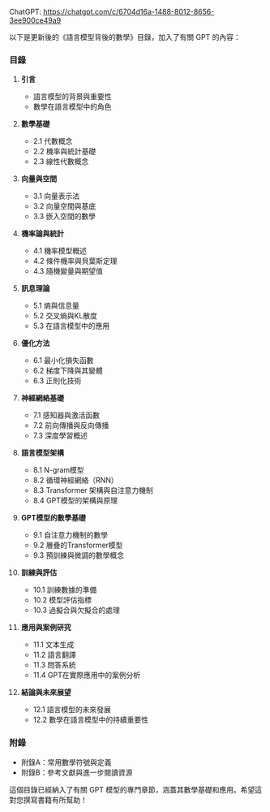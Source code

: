 ChatGPT: https://chatgpt.com/c/6704d16a-1488-8012-8656-3ee900ce49a9

以下是更新後的《語言模型背後的數學》目錄，加入了有關 GPT 的內容：

### 目錄

1. **引言**
   - 語言模型的背景與重要性
   - 數學在語言模型中的角色

2. **數學基礎**
   - 2.1 代數概念
   - 2.2 機率與統計基礎
   - 2.3 線性代數概念

3. **向量與空間**
   - 3.1 向量表示法
   - 3.2 向量空間與基底
   - 3.3 嵌入空間的數學

4. **機率論與統計**
   - 4.1 機率模型概述
   - 4.2 條件機率與貝葉斯定理
   - 4.3 隨機變量與期望值

5. **訊息理論**
   - 5.1 熵與信息量
   - 5.2 交叉熵與KL散度
   - 5.3 在語言模型中的應用

6. **優化方法**
   - 6.1 最小化損失函數
   - 6.2 梯度下降與其變體
   - 6.3 正則化技術

7. **神經網絡基礎**
   - 7.1 感知器與激活函數
   - 7.2 前向傳播與反向傳播
   - 7.3 深度學習概述

8. **語言模型架構**
   - 8.1 N-gram模型
   - 8.2 循環神經網絡（RNN）
   - 8.3 Transformer 架構與自注意力機制
   - 8.4 GPT模型的架構與原理

9. **GPT模型的數學基礎**
   - 9.1 自注意力機制的數學
   - 9.2 層疊的Transformer模型
   - 9.3 預訓練與微調的數學概念

10. **訓練與評估**
    - 10.1 訓練數據的準備
    - 10.2 模型評估指標
    - 10.3 過擬合與欠擬合的處理

11. **應用與案例研究**
    - 11.1 文本生成
    - 11.2 語言翻譯
    - 11.3 問答系統
    - 11.4 GPT在實際應用中的案例分析

12. **結論與未來展望**
    - 12.1 語言模型的未來發展
    - 12.2 數學在語言模型中的持續重要性

### 附錄
- 附錄A：常用數學符號與定義
- 附錄B：參考文獻與進一步閱讀資源

這個目錄已經納入了有關 GPT 模型的專門章節，涵蓋其數學基礎和應用。希望這對您撰寫書籍有所幫助！